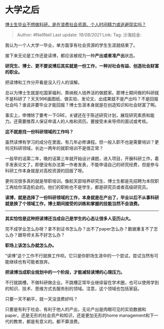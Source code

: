 # 大学之后
[博士生毕业不想做科研，是在浪费社会资源、个人时间精力或逃避现实吗？](https://www.zhihu.com/question/462265744/answer/1923742865)

> Author: #NellNell
> Last update: *19/08/2021*
> Link:
> Tag:
> 沙海拾金:

我认为一个人大学一毕业，单方面享有社会资源的学生生涯就结束了。

接下来无论是工作还是读博，都应该被视为一种**产出或者准产出**状态。

**研究生、博士、更不要说博后其实就是一份工作，一种对社会有益、创造社会财富的职业。**

把读博和工作分开看是没入行人的误解。

总以为博士生就是吃国家福利、靠纳税人钱养活的做题家。那博士期间做的科研就不是科研了？天天996画图纸、做实验、发论文、出成果就不是产出吗？不是回报社会吗？谁说非要毕业才能回报？博士生涯本身就是在创造知识和社会财富了啊。

事实上，申博除了要考一下GRE，关键还在于陈述研究计划，展现研究素质和能力。还需要推荐人保证申请人的人格和资历。要接受未来导师的面试或考核。

**这不就是找一份科研领域的工作吗？**

虽然读博有学习的成分在里面，有几年必修课程。但一般入职不也是需要培训？更何况科研领域，长达一两年的就职培训不是很正常？

一般早的话第二年，晚的话第三年就开始设计课题，进入项目，开展科研工作，着手发表论文了。即便没有办法第一作者发表，不能申请自己的研究经费，但是参与科研工作本身就是对高校资源的回报了呀。

更何况很多真的就是带职培训。像航天部培养研究生、博士生都是先招聘为本院职工再给你深造机会的。他们的职称也不是学生，都是研究员或者高级研究员。

**读博，就是选择了一份科研领域的工作，本身就是在产出了，毕业以后不从事科研就是换了个领域工作，博士期间接受的训练和掌握的技能当然不会浪费。**

---

**其实恰恰是这种把读博还当成自己是学生的心态让很多人亚历山大。**

完不成学业怎么办呀？拿不到证书怎么办？出不了paper怎么办？数据重复不了怎么办？跟导师关系不好怎么办？

**职场上该怎么办就怎么办。**

“读博”这个工作不行就换工作呗。它只是你职场生涯中的一个尝试，尝试当然有可能继续也有可能者放弃。

**把读博当成职业规划中的一个阶段，才能减轻读博的心理压力。**

不行就跳槽，不做科研做企业。不跳槽正常毕业继续留在学术圈，也可以使用学到的知识、技术、思维方式去服务别的领域。注意，这个领域也包括家庭。

只要一天不躺平，就一天没浪费好吗？

只要是有利于社会、有利于他人的产出，无论产出是肉眼可见的实验数据和paper，还是无形的社会资产和知识，还是更加无形的home management和下一代的教育，都是有意义的。都不算浪费。
